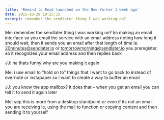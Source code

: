 ```yaml
---
title: 'Remind to Read launched on the New Yorker 1 week ago'
date: 2015-10-28 19:25:32
excerpt: remember the sendlater thing I was working on?
---
```


Me:
remember the sendlater thing I was working on?
Im making an email interface
so you email the service with an email address noting how long it should wait, then it sends you an email after that length of time
ie. 20minutes@sendlater.io
or tomorrowmorning@sendlater.io
you preregister, so it recognizes your email address and then replies back

JJ:
ha thats funny
why are you making it again

Me:
i use email to “hold on to” things that I want to go back to
instead of evernote or instapaper
so I want to create a way to buffer an email

JJ:
you know the app mailbox?
it does that – when you get an email you can tell it to send it again later

Me:
yep
this is more from a desktop standpoint
or even if its not an email you are receiving
ie, using the mail to function
or copying content and then sending it to yourself